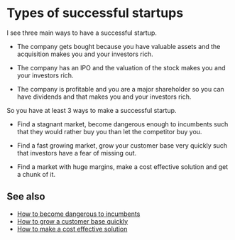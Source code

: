 # Types of successful startups

I see three main ways to have a successful startup.

- The company gets bought because you have valuable assets and the acquisition makes you and your investors rich.

- The company has an IPO and the valuation of the stock makes you and your investors rich.

- The company is profitable and you are a major shareholder so you can have dividends and that makes you and your investors rich.

So you have at least 3 ways to make a successful startup.

- Find a stagnant market, become dangerous enough to incumbents such that they would rather buy you than let the competitor buy you.

- Find a fast growing market, grow your customer base very quickly such that investors have a fear of missing out.

- Find a market with huge margins, make a cost effective solution and get a chunk of it.

## See also

- [How to become dangerous to incumbents](How-to-become-dangerous-to-incumbents.md)
- [How to grow a customer base quickly](How-to-grow-a-customer-base-quickly.md)
- [How to make a cost effective solution](How-to-make-a-cost-effective-solution.md)
